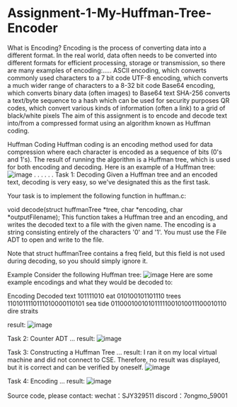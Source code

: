 # Assignment-1-My-Huffman-Tree-Encoder
What is Encoding? Encoding is the process of converting data into a different format.  In the real world, data often needs to be converted into different formats for efficient processing, storage or transmission, so there are many examples of encoding:.....
ASCII encoding, which converts commonly used characters to a 7 bit code
UTF-8 encoding, which converts a much wider range of characters to a 8-32 bit code
Base64 encoding, which converts binary data (often images) to Base64 text
SHA-256 converts a text/byte sequence to a hash which can be used for security purposes
QR codes, which convert various kinds of information (often a link) to a grid of black/white pixels
The aim of this assignment is to encode and decode text into/from a compressed format using an algorithm known as Huffman coding.

Huffman Coding
Huffman coding is an encoding method used for data compression where each character is encoded as a sequence of bits (0's and 1's). The result of running the algorithm is a Huffman tree, which is used for both encoding and decoding. Here is an example of a Huffman tree:
![image](https://github.com/user-attachments/assets/06429f62-6301-4d51-8b2a-3a432f99851d)
.
.
.
.
.
.
Task 1: Decoding
Given a Huffman tree and an encoded text, decoding is very easy, so we've designated this as the first task.

Your task is to implement the following function in huffman.c:

void decode(struct huffmanTree *tree, char *encoding, char *outputFilename);
This function takes a Huffman tree and an encoding, and writes the decoded text to a file with the given name. The encoding is a string consisting entirely of the characters '0' and '1'. You must use the File ADT to open and write to the file.

Note that struct huffmanTree contains a freq field, but this field is not used during decoding, so you should simply ignore it.

Example
Consider the following Huffman tree:
![image](https://github.com/user-attachments/assets/b0e1daba-c59e-480e-bf98-a3ebde1e66a6)
Here are some example encodings and what they would be decoded to:

Encoding	Decoded text
101111010	eat
010100101101110	trees
1101011110111010000110101	sea tide
011000100101011111001010011100010110	dire straits

result:
![image](https://github.com/user-attachments/assets/817db3f4-c2ff-46b9-aa14-11e3d6824880)



Task 2: Counter ADT
...
result:
![image](https://github.com/user-attachments/assets/5239f688-d2b9-496b-9c54-a3ab6fbfb90e)

Task 3: Constructing a Huffman Tree
...
result: I ran it on my local virtual machine and did not connect to CSE. Therefore, no result was displayed, but it is correct and can be verified by oneself.
![image](https://github.com/user-attachments/assets/e4aeea15-6ec9-489d-9298-5bddcc715cd0)

Task 4: Encoding
...
result:
![image](https://github.com/user-attachments/assets/b17e8754-7c29-4dcd-9d72-cee2aa361097)


Source code, please contact:
wechat：SJY329511
discord：7ongmo_59001

